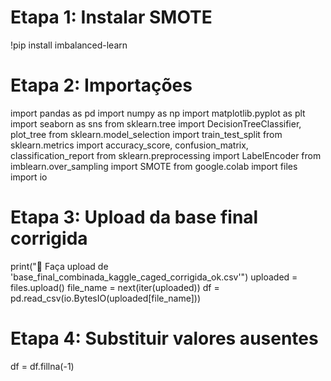 # Etapa 1: Instalar SMOTE
!pip install imbalanced-learn

# Etapa 2: Importações
import pandas as pd
import numpy as np
import matplotlib.pyplot as plt
import seaborn as sns
from sklearn.tree import DecisionTreeClassifier, plot_tree
from sklearn.model_selection import train_test_split
from sklearn.metrics import accuracy_score, confusion_matrix, classification_report
from sklearn.preprocessing import LabelEncoder
from imblearn.over_sampling import SMOTE
from google.colab import files
import io

# Etapa 3: Upload da base final corrigida
print("📁 Faça upload de 'base_final_combinada_kaggle_caged_corrigida_ok.csv'")
uploaded = files.upload()
file_name = next(iter(uploaded))
df = pd.read_csv(io.BytesIO(uploaded[file_name]))

# Etapa 4: Substituir valores ausentes
df = df.fillna(-1)

